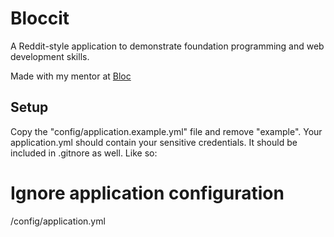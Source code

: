# Bloccit

A Reddit-style application to demonstrate foundation programming and web development skills.

Made with my mentor at [Bloc](http://bloc.io)

## Setup
Copy the "config/application.example.yml" file and remove "example". Your application.yml should contain your sensitive credentials. It should be included in .gitnore as well.
Like so:
# Ignore application configuration
/config/application.yml
